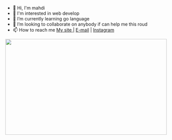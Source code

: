 - 👋 Hi, I'm mahdi
- 👀 I'm interested in web develop
- 🌱 I’m currently learning go language
- 💞️ I’m looking to collaborate on anybody if can help me this roud
- 📫 How to reach me <a href="http://dvgroups.ca/"> My site </a> | <a href="mailto:info@dvgroups.ca">E-mail</a> | <a href="https://www.instagram.com/mahdiebrahimi_official/"> Instagram </a>
<!---
dev-ir/dev-ir is a ✨ special ✨ repository because its `README.md` (this file) appears on your GitHub profile.
You can click the Preview link to take a look at your changes.
--->
<a href="https://platane.github.io/snk">
  <img height="300px" width="100%" src="[https://user-images.githubusercontent.com/1659820/121798244-7c86d700-cc25-11eb-8c1c-b8e65556ac0d.gif](https://github.com/Platane/snk/raw/output/github-contribution-grid-snake.svg)" ></img>
</a>
